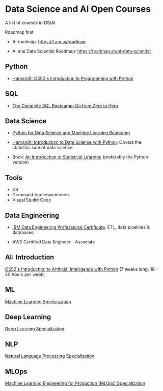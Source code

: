 # Data Science and AI Open Courses

A list of courses in DS/AI.

Roadmap first

- AI roadmap: <https://i.am.ai/roadmap>

- AI and Data Scientist Roadmap: <https://roadmap.sh/ai-data-scientist>

## Python

- [HarvardX: CS50's Introduction to Programming with Python](https://www.edx.org/learn/python/harvard-university-cs50-s-introduction-to-programming-with-python)

## SQL

- [The Complete SQL Bootcamp: Go from Zero to Hero](https://www.udemy.com/course/the-complete-sql-bootcamp/)

## Data Science

- [Python for Data Science and Machine Learning Bootcamp](https://www.udemy.com/course/python-for-data-science-and-machine-learning-bootcamp/)

- [HarvardX: Introduction to Data Science with Python](https://www.edx.org/learn/data-science/harvard-university-introduction-to-data-science-with-python): Covers the statistics side of data science.

- Book: [An Introduction to Statistical Learning](https://www.statlearning.com/) (preferably the Python version)

## Tools

- Git
- Command-line environment
- Visual Studio Code

## Data Engineering

- [IBM Data Engineering Professional Certificate](https://www.coursera.org/professional-certificates/ibm-data-engineer): ETL, data pipelines & databases

- AWS Certified Data Engineer - Associate

## AI: Introduction

[CS50's Introduction to Artificial Intelligence with Python](https://pll.harvard.edu/course/cs50s-introduction-artificial-intelligence-python) (7 weeks long, 10 - 30 hours per week)

## ML

[Machine Learning Specialization](https://www.coursera.org/specializations/machine-learning-introduction)

## Deep Learning

[Deep Learning Specialization](https://www.coursera.org/specializations/deep-learning)

## NLP

[Natural Language Processing Specialization](https://www.coursera.org/specializations/natural-language-processing)

## MLOps

[Machine Learning Engineering for Production (MLOps) Specialization](https://www.coursera.org/specializations/machine-learning-engineering-for-production-mlops)
